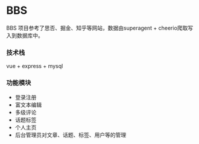 # BBS
BBS 项目参考了思否、掘金、知乎等网站，数据由superagent + cheerio爬取写入到数据库中。

### 技术栈
vue + express + mysql

### 功能模块
+ 登录注册
+ 富文本编辑
+ 多级评论
+ 话题标签
+ 个人主页
+ 后台管理员对文章、话题、标签、用户等的管理
